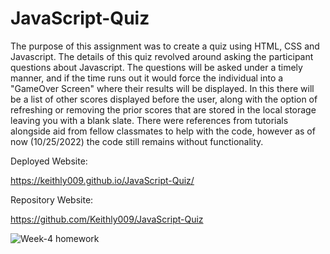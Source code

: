 # JavaScript-Quiz 
The purpose of this assignment was to create a quiz using HTML, CSS and Javascript. The details of this quiz revolved around asking the participant questions about 
Javascript. The questions will be asked under a timely manner, and if the time runs out it would force the individual into a "GameOver Screen" where their results
will be displayed. In this there will be a list of other scores displayed before the user, along with the option of refreshing or removing the prior scores that are
stored in the local storage leaving you with a blank slate. There were references from tutorials alongside aid from fellow classmates to help with the code, however as 
of now (10/25/2022) the code still remains without functionality. 

Deployed Website: 

https://keithly009.github.io/JavaScript-Quiz/

Repository Website: 

https://github.com/Keithly009/JavaScript-Quiz

![Week-4 homework](https://user-images.githubusercontent.com/113906981/197949840-9b5dcf15-2ac3-4c52-bd5c-6fa48e1ab631.PNG)

